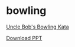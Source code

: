 # bowling
[Uncle Bob's Bowling Kata](http://butunclebob.com/ArticleS.UncleBob.TheBowlingGameKata)

[Download PPT](http://butunclebob.com/files/downloads/Bowling%20Game%20Kata.ppt)
